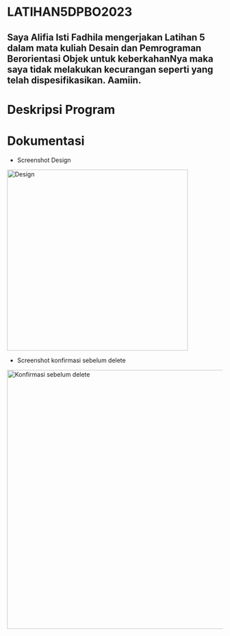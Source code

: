 # LATIHAN5DPBO2023

## Saya Alifia Isti Fadhila mengerjakan Latihan 5 dalam mata kuliah Desain dan Pemrograman Berorientasi Objek untuk keberkahanNya maka saya tidak melakukan kecurangan seperti yang telah dispesifikasikan. Aamiin.

# Deskripsi Program

# Dokumentasi

* Screenshot Design
<img width="422" alt="Design" src="https://user-images.githubusercontent.com/99643681/226784727-6352c24b-9d85-4329-9b3f-4bcc4293250c.png">

* Screenshot konfirmasi sebelum delete
<img width="604" alt="Konfirmasi sebelum delete" src="https://user-images.githubusercontent.com/99643681/226784781-b4a3b82e-09ca-484f-9d3c-9e7260e66927.png">
